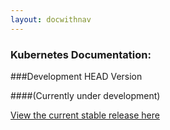 ```yaml
---
layout: docwithnav
---
```

### Kubernetes Documentation:

###Development HEAD Version 

####(Currently under development)

[View the current stable release here](/v1_0/index.html)
